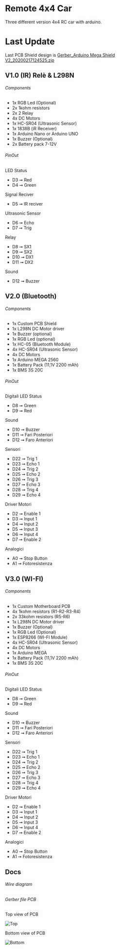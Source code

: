 # Remote 4x4 Car
Three different version 4x4 RC car with arduino.

# Last Update
Last PCB Shield design is [Gerber_Arduino Mega Shield V2_20200217124525.zip](https://github.com/Daniele-Venturin/RC-Car/blob/master/Docs/Altro/Gerber_Arduino%20Mega%20Shield%20V2_20200217124525.zip)
## V1.0 (IR) Relè & L298N
###### Components
- 1x RGB Led (Optional)
- 2x 1kohm resistors
- 2x 2 Relay
- 4x DC Motors
- 1x HC-SR04 (Ultrasonic Sensor)
- 1x 1838B (iR Receiver)
- 1x Arduino Nano or Arduino UNO
- 1x Buzzer (Optional)
- 2x Battery pack 7-12V

###### PinOut
LED Status
- D3 ➞ Red
- D4 ➞ Green

Signal Reciver
- D5 ➞ IR reciver

Ultrasonic Sensor
- D6 ➞ Echo 
- D7 ➞ Trig

Relay
- D8 ➞ SX1
- D9 ➞ SX2
- D10 ➞ DX1
- D11 ➞ DX2

Sound
- D12 ➞ Buzzer

## V2.0 (Bluetooth)
###### Components
- 1x Custom PCB Shield
- 1x L298N DC Motor driver
- 1x Buzzer (optional)
- 1x RGB Led (optional)
- 1x HC-05 (Bluetooth Module)
- 4x HC-SR04 (Ultrasonic Sensor)
- 4x DC Motors
- 1x Arduino MEGA 2560
- 1x Battery Pack (11,1V 2200 mAh)
- 1x BMS 3S 20C

###### PinOut
Digitali
LED Status
- D8 ➞ Green
- D9 ➞ Red

Sound
- D10 ➞ Buzzer
- D11 ➞ Fari Posteriori
- D12 ➞ Faro Anteriori

Sensori
- D22 ➞ Trig 1
- D23 ➞ Echo 1
- D24 ➞ Trig 2
- D25 ➞ Echo 2
- D26 ➞ Trig 3
- D27 ➞ Echo 3
- D28 ➞ Trig 4
- D29 ➞ Echo 4

Driver Motori
- D2 ➞ Enable 1
- D3 ➞ Input 1
- D4 ➞ Input 2
- D5 ➞ Input 3
- D6 ➞ Input 4
- D7 ➞ Enable 2

Analogici
- A0 ➞ Stop Button 
- A1 ➞ Fotoresistenza

## V3.0 (WI-FI)
###### Components
- 1x Custom Motherboard PCB
- 4x 1kohm resistors (R1-R2-R3-R4)
- 2x 33kohm resistors (R5-R6)
- 1x L298N DC Motor driver
- 1x Buzzer (Optional)
- 1x RGB Led (Optional)
- 1x ESP8266 (WI-FI Module)
- 4x HC-SR04 (Ultrasonic Sensor)
- 4x DC Motors
- 1x Arduino MEGA
- 1x Battery Pack (11,1V 2200 mAh)
- 1x BMS 3S 20C

###### PinOut
Digitali
LED Status
- D8 ➞ Green
- D9 ➞ Red

Sound
- D10 ➞ Buzzer
- D11 ➞ Fari Posteriori
- D12 ➞ Faro Anteriori

Sensori
- D22 ➞ Trig 1
- D23 ➞ Echo 1
- D24 ➞ Trig 2
- D25 ➞ Echo 2
- D26 ➞ Trig 3
- D27 ➞ Echo 3
- D28 ➞ Trig 4
- D29 ➞ Echo 4

Driver Motori
- D2 ➞ Enable 1
- D3 ➞ Input 1
- D4 ➞ Input 2
- D5 ➞ Input 3
- D6 ➞ Input 4
- D7 ➞ Enable 2

Analogici
- A0 ➞ Stop Button 
- A1 ➞ Fotoresistenza

## Docs

###### Wire diagram 

###### Gerber file PCB
Top view of PCB

![Top](https://i.imgur.com/vG5EBmy.png) 

Bottom view of PCB

![Bottom](https://i.imgur.com/CqWlIeZ.png)
